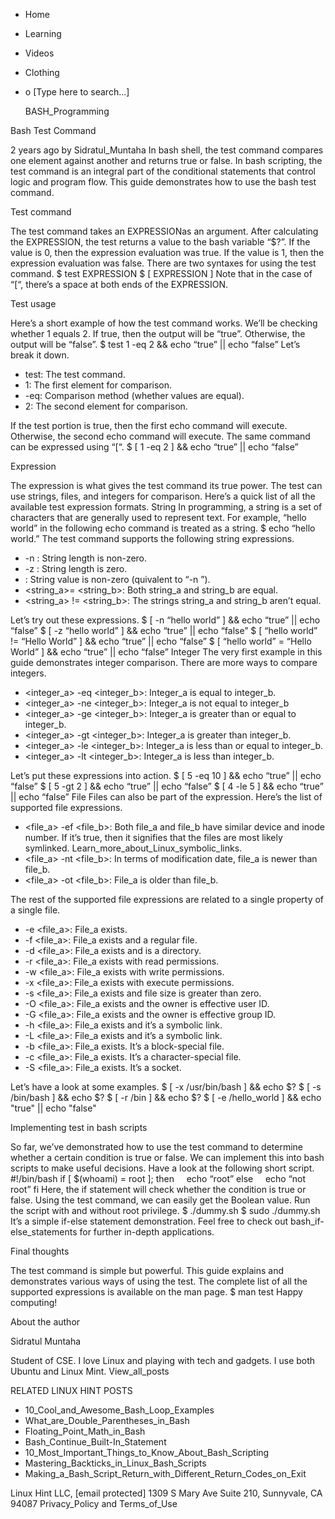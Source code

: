 





















































* Home
* Learning
* Videos
* Clothing
*
  o [Type here to search...]


   BASH_Programming


Bash Test Command

2 years ago
by Sidratul_Muntaha
In bash shell, the test command compares one element against another and
returns true or false. In bash scripting, the test command is an integral part
of the conditional statements that control logic and program flow.
This guide demonstrates how to use the bash test command.

Test command

The test command takes an EXPRESSIONas an argument. After calculating the
EXPRESSION, the test returns a value to the bash variable “$?”. If the value is
0, then the expression evaluation was true. If the value is 1, then the
expression evaluation was false.
There are two syntaxes for using the test command.
$ test EXPRESSION
$ [ EXPRESSION ]
Note that in the case of “[“, there’s a space at both ends of the EXPRESSION.

Test usage

Here’s a short example of how the test command works. We’ll be checking whether
1 equals 2. If true, then the output will be “true”. Otherwise, the output will
be “false”.
$ test 1 -eq 2 && echo “true” || echo “false”
Let’s break it down.

* test: The test command.
* 1: The first element for comparison.
* -eq: Comparison method (whether values are equal).
* 2: The second element for comparison.

If the test portion is true, then the first echo command will execute.
Otherwise, the second echo command will execute.
The same command can be expressed using “[“.
$ [ 1 -eq 2 ] && echo “true” || echo “false”

Expression

The expression is what gives the test command its true power. The test can use
strings, files, and integers for comparison. Here’s a quick list of all the
available test expression formats.
String
In programming, a string is a set of characters that are generally used to
represent text. For example, “hello world” in the following echo command is
treated as a string.
$ echo “hello world.”
The test command supports the following string expressions.

* -n <string>: String length is non-zero.
* -z <string>: String length is zero.
* <string>: String value is non-zero (quivalent to “-n <string>”).
* <string_a>= <string_b>: Both string_a and string_b are equal.
* <string_a> != <string_b>: The strings string_a and string_b aren’t equal.

Let’s try out these expressions.
$ [ -n “hello world” ] && echo “true” || echo “false”
$ [ -z “hello world” ] && echo “true” || echo “false”
$ [ “hello world” != “Hello World” ] && echo “true” || echo “false”
$ [ “hello world” = “Hello World” ] && echo “true” || echo “false”
Integer
The very first example in this guide demonstrates integer comparison. There are
more ways to compare integers.

* <integer_a> -eq <integer_b>: Integer_a is equal to integer_b.
* <integer_a> -ne <integer_b>: Integer_a is not equal to integer_b
* <integer_a> -ge <integer_b>: Integer_a is greater than or equal to integer_b.
* <integer_a> -gt <integer_b>: Integer_a is greater than integer_b.
* <integer_a> -le <integer_b>: Integer_a is less than or equal to integer_b.
* <integer_a> -lt <integer_b>: Integer_a is less than integer_b.

Let’s put these expressions into action.
$ [ 5 -eq 10 ] && echo “true” || echo “false”
$ [ 5 -gt 2 ] && echo “true” || echo “false”
$ [ 4 -le 5 ] && echo “true” || echo “false”
File
Files can also be part of the expression. Here’s the list of supported file
expressions.

* <file_a> -ef <file_b>: Both file_a and file_b have similar device and inode
  number. If it’s true, then it signifies that the files are most likely
  symlinked. Learn_more_about_Linux_symbolic_links.
* <file_a> -nt <file_b>: In terms of modification date, file_a is newer than
  file_b.
* <file_a> -ot <file_b>: File_a is older than file_b.

The rest of the supported file expressions are related to a single property of
a single file.

* -e <file_a>: File_a exists.
* -f <file_a>: File_a exists and a regular file.
* -d <file_a>: File_a exists and is a directory.
* -r <file_a>: File_a exists with read permissions.
* -w <file_a>: File_a exists with write permissions.
* -x <file_a>: File_a exists with execute permissions.
* -s <file_a>: File_a exists and file size is greater than zero.
* -O <file_a>: File_a exists and the owner is effective user ID.
* -G <file_a>: File_a exists and the owner is effective group ID.
* -h <file_a>: File_a exists and it’s a symbolic link.
* -L <file_a>: File_a exists and it’s a symbolic link.
* -b <file_a>: File_a exists. It’s a block-special file.
* -c <file_a>: File_a exists. It’s a character-special file.
* -S <file_a>: File_a exists. It’s a socket.

Let’s have a look at some examples.
$ [ -x /usr/bin/bash ] && echo $?
$ [ -s /bin/bash ] && echo $?
$ [ -r /bin ] && echo $?
$ [ -e /hello_world ] && echo "true" || echo "false"

Implementing test in bash scripts

So far, we’ve demonstrated how to use the test command to determine whether a
certain condition is true or false. We can implement this into bash scripts to
make useful decisions.
Have a look at the following short script.
#!/bin/bash
if [ $(whoami) = root ]; then
    echo “root”
else
    echo “not root”
fi
Here, the if statement will check whether the condition is true or false. Using
the test command, we can easily get the Boolean value.
Run the script with and without root privilege.
$ ./dummy.sh
$ sudo ./dummy.sh
It’s a simple if-else statement demonstration. Feel free to check out bash_if-
else_statements for further in-depth applications.

Final thoughts

The test command is simple but powerful. This guide explains and demonstrates
various ways of using the test. The complete list of all the supported
expressions is available on the man page.
$ man test
Happy computing!


About the author


Sidratul Muntaha

Student of CSE. I love Linux and playing with tech and gadgets. I use both
Ubuntu and Linux Mint.
View_all_posts

RELATED LINUX HINT POSTS


* 10_Cool_and_Awesome_Bash_Loop_Examples
* What_are_Double_Parentheses_in_Bash
* Floating_Point_Math_in_Bash
* Bash_Continue_Built-In_Statement
* 10_Most_Important_Things_to_Know_About_Bash_Scripting
* Mastering_Backticks_in_Linux_Bash_Scripts
* Making_a_Bash_Script_Return_with_Different_Return_Codes_on_Exit

Linux Hint LLC, [email protected]
1309 S Mary Ave Suite 210, Sunnyvale, CA 94087
 Privacy_Policy and Terms_of_Use

